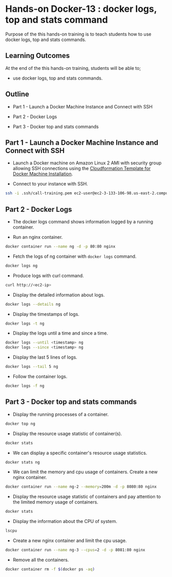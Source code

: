 # Hands-on Docker-13 : docker logs, top and stats command

Purpose of the this hands-on training is to teach students how to use docker logs, top and stats commands.

## Learning Outcomes

At the end of the this hands-on training, students will be able to;

- use docker logs, top and stats commands.

## Outline

- Part 1 - Launch a Docker Machine Instance and Connect with SSH

- Part 2 - Docker Logs

- Part 3 - Docker top and stats commands

## Part 1 - Launch a Docker Machine Instance and Connect with SSH

- Launch a Docker machine on Amazon Linux 2 AMI with security group allowing SSH connections using the [Cloudformation Template for Docker Machine Installation](../docker-01-installing-on-ec2-linux2/docker-installation-template.yml).

- Connect to your instance with SSH.

```bash
ssh -i .ssh/call-training.pem ec2-user@ec2-3-133-106-98.us-east-2.compute.amazonaws.com
```

## Part 2 - Docker Logs

- The docker logs command shows information logged by a running container.

- Run an nginx container.

```bash
docker container run --name ng -d -p 80:80 nginx
```

- Fetch the logs of ng container with `docker logs` command.

```bash
docker logs ng
```

- Produce logs with curl command.

```bash
curl http://<ec2-ip>
```

- Display the detailed information about logs.

```bash
docker logs --details ng 
```

- Display the timestamps of logs.

```bash
docker logs -t ng 
```

- Display the logs until a time and since a time.

```bash
docker logs --until <timestamp> ng
docker logs --since <timestamp> ng
```

- Display the last 5 lines of logs.

```bash
docker logs --tail 5 ng
```

- Follow the container logs.

```bash
docker logs -f ng
```

## Part 3 - Docker top and stats commands

- Display the running processes of a container.

```bash
docker top ng
```
- Display the resource usage statistic of container(s).

```bash
docker stats
```

- We can display a specific container's resource usage statistics.

```bash
docker stats ng
```

- We can limit the memory and cpu usage of containers. Create a new nginx container.

```bash
docker container run --name ng-2 --memory=200m -d -p 8080:80 nginx
```

- Display the resource usage statistic of containers and pay attention to the limited memory usage of containers. 

```bash
docker stats
```
- Display the information about the CPU of system.

```bash
lscpu
```

- Create a new nginx container and limit the cpu usage.

```bash
docker container run --name ng-3 --cpus=2 -d -p 8081:80 nginx
```

- Remove all the containers.

```bash
docker container rm -f $(docker ps -aq)
```